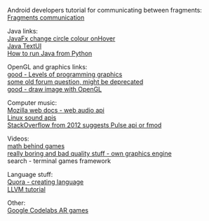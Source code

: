 Android developers tutorial for communicating between fragments:<br/>
[Fragments communication](https://developer.android.com/guide/fragments/communicate)

Java links:<br/>
[JavaFx change circle colour onHover](https://stackoverflow.com/questions/40931843/how-do-i-make-a-circle-change-fill-when-hovered-over-with-css-in-javafx)<br/>
[Java TextUI](https://docs.oracle.com/javase%2F7%2Fdocs%2Fapi%2F%2F/javax/swing/plaf/TextUI.html)<br/>
[How to run Java from Python](https://stackoverflow.com/questions/702861/executing-java-programs-through-python)


OpenGL and graphics links:<br/>
[good - Levels of programming graphics](https://stackoverflow.com/questions/235826/learning-about-low-level-graphics-programming)<br/>
[some old forum question, might be deprecated](https://community.khronos.org/t/rendering-2d-image-to-the-screen/72261)<br/>
[good - draw image with OpenGL](https://stackoverflow.com/questions/30488155/opengl-fastest-way-to-draw-2d-image)<br/>

Computer music:<br/>
[Mozilla web docs - web audio api](https://developer.mozilla.org/en-US/docs/Web/API/Web_Audio_API)<br/>
[Linux sound apis](http://0pointer.de/blog/projects/guide-to-sound-apis.html)<br/>
[StackOverflow from 2012 suggests Pulse api or fmod](https://stackoverflow.com/questions/10184956/sound-api-ubuntu-linux)<br/>

Videos:<br/>
[math behind games](https://www.youtube.com/watch?v=U0_ONQQ5ZNM)<br/>
[really boring and bad quality stuff - own graphics engine](https://youtu.be/ih20l3pJoeU?si=UxcOrSKGwELiNLyl)<br/>
search - terminal games framework<br/>

Language stuff:<br/>
[Quora - creating language](https://www.quora.com/Are-there-any-simple-way-to-create-new-language-with-LLVM-instead-of-using-C-compiler)<br/>
[LLVM tutorial](https://llvm.org/docs/tutorial/MyFirstLanguageFrontend/LangImpl02.html)<br/>

Other:<br/>
[Google Codelabs AR games](https://codelabs.developers.google.com/?category=ar%2Cgaming)<br/>
